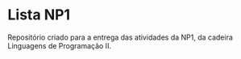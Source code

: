# Lista NP1
Repositório criado para a entrega das atividades da NP1, da cadeira Linguagens de Programação II.

